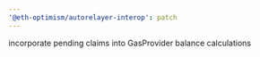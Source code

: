 ```yaml
---
'@eth-optimism/autorelayer-interop': patch
---
```


incorporate pending claims into GasProvider balance calculations
